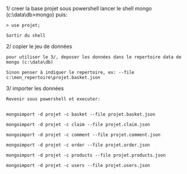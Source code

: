 1/ creer la base projet
	sous powershell lancer le shell mongo (c:\data\db>mongo) puis:

	> use projet;

	Sortir du shell
2/ copier le jeu de données

	pour utiliser le 3/, deposer les données dans le repertoire data de mongo (c:\data\db)

	Sinon penser à indiquer le repertoire, ex: --file c:\mon_repertoire\projet.basket.json

3/ importer les données

	Revenir sous powershell et executer:


	mongoimport -d projet -c basket --file projet.basket.json

	mongoimport -d projet -c claim --file projet.claim.json

	mongoimport -d projet -c comment --file projet.comment.json

	mongoimport -d projet -c order --file projet.order.json

	mongoimport -d projet -c products --file projet.products.json

	mongoimport -d projet -c users --file projet.users.json